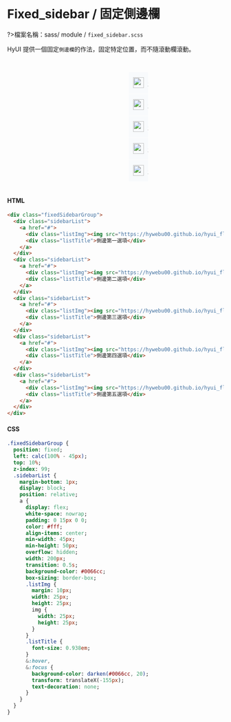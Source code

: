 # Fixed_sidebar / 固定側邊欄

?>檔案名稱：sass/ module / `fixed_sidebar.scss`

HyUI 提供一個固定`側邊欄`的作法，固定特定位置，而不隨滾動欄滾動。

<div class="demo">
<div class="fixedSidebarGroup">
  <div class="sidebarList">
    <a href="#">
      <div class="listImg"><img src="https://hywebu00.github.io/hyui_flex/images/icon/icon_grid2.svg" /></div>
      <div class="listTitle">側邊第一選項</div>
    </a>
  </div>
  <div class="sidebarList">
    <a href="#">
      <div class="listImg"><img src="https://hywebu00.github.io/hyui_flex/images/icon/icon_setting2.svg" /></div>
      <div class="listTitle">側邊第二選項</div>
    </a>
  </div>
  <div class="sidebarList">
    <a href="#">
      <div class="listImg"><img src="https://hywebu00.github.io/hyui_flex/images/icon/icon_home2.svg" /></div>
      <div class="listTitle">側邊第三選項</div>
    </a>
  </div>
  <div class="sidebarList">
    <a href="#">
      <div class="listImg"><img src="https://hywebu00.github.io/hyui_flex/images/icon/icon_star2.svg" /></div>
      <div class="listTitle">側邊第四選項</div>
    </a>
  </div>
  <div class="sidebarList">
    <a href="#">
      <div class="listImg"><img src="https://hywebu00.github.io/hyui_flex/images/icon/icon_heart2.svg" /></div>
      <div class="listTitle">側邊第五選項</div>
    </a>
  </div>
</div>
</div>

<!-- tabs:start -->

#### **HTML**

```html
<div class="fixedSidebarGroup">
  <div class="sidebarList">
    <a href="#">
      <div class="listImg"><img src="https://hywebu00.github.io/hyui_flex/images/icon/icon_grid2.svg" /></div>
      <div class="listTitle">側邊第一選項</div>
    </a>
  </div>
  <div class="sidebarList">
    <a href="#">
      <div class="listImg"><img src="https://hywebu00.github.io/hyui_flex/images/icon/icon_setting2.svg" /></div>
      <div class="listTitle">側邊第二選項</div>
    </a>
  </div>
  <div class="sidebarList">
    <a href="#">
      <div class="listImg"><img src="https://hywebu00.github.io/hyui_flex/images/icon/icon_home2.svg" /></div>
      <div class="listTitle">側邊第三選項</div>
    </a>
  </div>
  <div class="sidebarList">
    <a href="#">
      <div class="listImg"><img src="https://hywebu00.github.io/hyui_flex/images/icon/icon_star2.svg" /></div>
      <div class="listTitle">側邊第四選項</div>
    </a>
  </div>
  <div class="sidebarList">
    <a href="#">
      <div class="listImg"><img src="https://hywebu00.github.io/hyui_flex/images/icon/icon_heart2.svg" /></div>
      <div class="listTitle">側邊第五選項</div>
    </a>
  </div>
</div>
```

#### **CSS**

```sass
.fixedSidebarGroup {
  position: fixed;
  left: calc(100% - 45px);
  top: 10%;
  z-index: 99;
  .sidebarList {
    margin-bottom: 1px;
    display: block;
    position: relative;
    a {
      display: flex;
      white-space: nowrap;
      padding: 0 15px 0 0;
      color: #fff;
      align-items: center;
      min-width: 45px;
      min-height: 50px;
      overflow: hidden;
      width: 200px;
      transition: 0.5s;
      background-color: #0066cc;
      box-sizing: border-box;
      .listImg {
        margin: 10px;
        width: 25px;
        height: 25px;
        img {
          width: 25px;
          height: 25px;
        }
      }
      .listTitle {
        font-size: 0.938em;
      }
      &:hover,
      &:focus {
        background-color: darken(#0066cc, 20);
        transform: translateX(-155px);
        text-decoration: none;
      }
    }
  }
}

```

<!-- <iframe height="450" style="width: 100%;" scrolling="no" title="側邊選單01" src="https://codepen.io/u00hyui/embed/poPgOjZ?default-tab=html%2Cresult" frameborder="no" loading="lazy" allowtransparency="true" allowfullscreen="true">
  See the Pen <a href="https://codepen.io/u00hyui/pen/poPgOjZ">
  側邊選單01</a> by u00hyui (<a href="https://codepen.io/u00hyui">@u00hyui</a>)
  on <a href="https://codepen.io">CodePen</a>.
</iframe> -->

<!-- tabs:end -->
<link rel="stylesheet" href="https://hywebu00.github.io/HyUI_v4.0/css/style.css" />
<style>
  .demo{
   position: relative;
   margin:0 auto;
    overflow: hidden;
    width: 30%;
    height: 300px;
  }
.fixedSidebarGroup {
  position: absolute;
  left: calc(100% - 45px);
  top: 10%;
  z-index: 99;
}
.fixedSidebarGroup .sidebarList{
  margin-bottom: 1px;
  display: block;
  position: relative;
}
.fixedSidebarGroup .sidebarList a {
  display: flex;
  white-space: nowrap;
  padding: 0 15px 0 0;
  color: #fff;
  align-items: center;
  min-width: 45px;
  min-height: 50px;
  overflow: hidden;
  width: 200px;
  transition: 0.5s;
  background-color: #0066cc;
  box-sizing: border-box;
}
.fixedSidebarGroup .sidebarList a .listImg {
  margin: 10px;
  width: 25px;
  height: 25px;
}
.fixedSidebarGroup .sidebarList a .listImg img {
  width: 25px;
  height: 25px;
}
.fixedSidebarGroup .sidebarList a .list_title {
  font-size: 0.938em;
}
.fixedSidebarGroup .sidebarList a:hover, .fixedSidebarGroup .sidebarList a:focus {
  background-color: #003366;
  transform: translateX(-155px);
  text-decoration: none;
}
</style>
